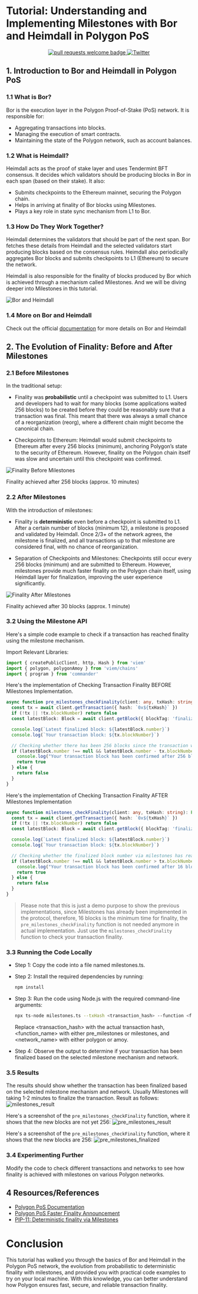 # Tutorial: Understanding and Implementing Milestones with Bor and Heimdall in Polygon PoS

<div align="center">
  <p align="center">
    <a href="http://makeapullrequest.com">
      <img alt="pull requests welcome badge" src="https://img.shields.io/badge/PRs-welcome-brightgreen.svg?style=flat">
    </a>
    <a href="https://twitter.com/BrianSeong99">
      <img alt="Twitter" src="https://img.shields.io/twitter/url/https/twitter.com/BrianSeong99.svg?style=social&label=Follow%20%40BrianSeong99">
    </a>
  </p>
</div>

## 1. Introduction to Bor and Heimdall in Polygon PoS

### 1.1 What is Bor?

Bor is the execution layer in the Polygon Proof-of-Stake (PoS) network. It is responsible for:

- Aggregating transactions into blocks.
- Managing the execution of smart contracts.
- Maintaining the state of the Polygon network, such as account balances.

### 1.2 What is Heimdall?

Heimdall acts as the proof of stake layer and uses Tendermint BFT consensus. It decides which validators should be producing blocks in Bor in each span (based on their stake). It also:

- Submits checkpoints to the Ethereum mainnet, securing the Polygon chain.
- Helps in arriving at finality of Bor blocks using Milestones.
- Plays a key role in state sync mechanism from L1 to Bor.

### 1.3 How Do They Work Together?

Heimdall determines the validators that should be part of the next span. Bor fetches these details from Heimdall and the selected validators start producing blocks based on the consensus rules. Heimdall also periodically aggregates Bor blocks and submits checkpoints to L1 (Ethereum) to secure the network.

Heimdall is also responsible for the finality of blocks produced by Bor which is achieved through a mechanism called Milestones. And we will be diving deeper into Milestones in this tutorial.

![Bor and Heimdall](./pics/Bor&Heimdall.png)

### 1.4 More on Bor and Heimdall

Check out the official [documentation](https://docs.polygon.technology/pos/architecture/#architectural-overview) for more details on Bor and Heimdall

## 2. The Evolution of Finality: Before and After Milestones

### 2.1 Before Milestones

In the traditional setup:

- Finality was **probabilistic** until a checkpoint was submitted to L1. Users and developers had to wait for many blocks (some applications waited 256 blocks) to be created before they could be reasonably sure that a transaction was final. This meant that there was always a small chance of a reorganization (reorg), where a different chain might become the canonical chain.

- Checkpoints to Ethereum: Heimdall would submit checkpoints to Ethereum after every 256 blocks (minimum), anchoring Polygon’s state to the security of Ethereum. However, finality on the Polygon chain itself was slow and uncertain until this checkpoint was confirmed.

![Finality Before Milestones](./pics/256.png)

Finality achieved after 256 blocks (approx. 10 minutes)

### 2.2 After Milestones

With the introduction of milestones:

- Finality is **deterministic** even before a checkpoint is submitted to L1. After a certain number of blocks (minimum 12), a milestone is proposed and validated by Heimdall. Once 2/3+ of the network agrees, the milestone is finalized, and all transactions up to that milestone are considered final, with no chance of reorganization.

- Separation of Checkpoints and Milestones: Checkpoints still occur every 256 blocks (minimum) and are submitted to Ethereum. However, milestones provide much faster finality on the Polygon chain itself, using Heimdall layer for finalization, improving the user experience significantly.

![Finality After Milestones](./pics/16.png)

Finality achieved after 30 blocks (approx. 1 minute)

### 3.2 Using the Milestone API

Here's a simple code example to check if a transaction has reached finality using the milestone mechanism.

Import Relevant Libraries:
```typescript
import { createPublicClient, http, Hash } from 'viem'
import { polygon, polygonAmoy } from 'viem/chains'
import { program } from 'commander'
```

Here's the implementation of Checking Transaction Finality BEFORE Milestones Implementation.
```typescript
async function pre_milestones_checkFinality(client: any, txHash: string): Promise<boolean> {
  const tx = await client.getTransaction({ hash: `0x${txHash}` })
  if (!tx || !tx.blockNumber) return false
  const latestBlock: Block = await client.getBlock({ blockTag: 'finalized' })

  console.log(`Latest finalized block: ${latestBlock.number}`)
  console.log(`Your transaction block: ${tx.blockNumber}`)

  // Checking whether there has been 256 blocks since the transaction was included in a block
  if (latestBlock.number !== null && latestBlock.number - tx.blockNumber >= 256) {
    console.log("Your transaction block has been confirmed after 256 blocks");
    return true
  } else {
    return false
  }
}
```

Here's the implementation of Checking Transaction Finality AFTER Milestones Implementation
```typescript
async function milestones_checkFinality(client: any, txHash: string): Promise<boolean> {
  const tx = await client.getTransaction({ hash: `0x${txHash}` })
  if (!tx || !tx.blockNumber) return false
  const latestBlock: Block = await client.getBlock({ blockTag: 'finalized' })

  console.log(`Latest finalized block: ${latestBlock.number}`)
  console.log(`Your transaction block: ${tx.blockNumber}`)

  // Checking whether the finalized block number via milestones has reached the transaction block number.
  if (latestBlock.number !== null && latestBlock.number > tx.blockNumber) {
    console.log("Your transaction block has been confirmed after 16 blocks");
    return true
  } else {
    return false
  }
}
```

> Please note that this is just a demo purpose to show the previous implementations, since Milestones has already been implemented in the protocol, therefore, 16 blocks is the minimum time for finality, the `pre_milestones_checkFinality` function is not needed anymore in actual implementation. Just use the `milestones_checkFinality` function to check your transaction finality.

### 3.3 Running the Code Locally

- Step 1: Copy the code into a file named milestones.ts.

- Step 2: Install the required dependencies by running: 
  ```bash
  npm install
  ```

- Step 3: Run the code using Node.js with the required command-line arguments:
  ```bash
  npx ts-node milestones.ts --txHash <transaction_hash> --function <function_name> --network <network_name>
  ```
  Replace <transaction_hash> with the actual transaction hash, <function_name> with either pre_milestones or milestones, and <network_name> with either polygon or amoy.

- Step 4: Observe the output to determine if your transaction has been finalized based on the selected milestone mechanism and network.

### 3.5 Results

The results should show whether the transaction has been finalized based on the selected milestone mechanism and network.
Usually Milestones will taking 1-2 minutes to finalize the transaction. Result as follows:
![milestones_result](./pics/milestones_result.png)

Here's a screenshot of the `pre_milestones_checkFinality` function, where it shows that the new blocks are not yet 256:
![pre_milestones_result](./pics/pre_milestones_result.png)

Here's a screenshot of the `pre_milestones_checkFinality` function, where it shows that the new blocks are 256:
![pre_milestones_finalized](./pics/pre_milestones_result_finalized.png)

### 3.4 Experimenting Further
Modify the code to check different transactions and networks to see how finality is achieved with milestones on various Polygon networks.

## 4 Resources/References
- [Polygon PoS Documentation](https://docs.polygon.technology/docs/pos/overview)
- [Polygon PoS Faster Finality Announcement](https://polygon.technology/blog/faster-finality-with-the-aalborg-upgrade-for-polygon-proof-of-stake-network)
- [PIP-11: Deterministic finality via Milestones](https://forum.polygon.technology/t/pip-11-deterministic-finality-via-milestones/11918)

# Conclusion

This tutorial has walked you through the basics of Bor and Heimdall in the Polygon PoS network, the evolution from probabilistic to deterministic finality with milestones, and provided you with practical code examples to try on your local machine. With this knowledge, you can better understand how Polygon ensures fast, secure, and reliable transaction finality.
